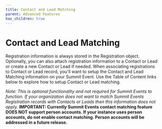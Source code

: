 ```yaml
---
title: Contact and Lead Matching
parent: Advanced Features
has_children: true
---
```


# Contact and Lead Matching

Registration information is always stored in the Registration object.  Optionally, you can also attach registration information to a Contact or Lead or create a new Contact or Lead if needed.  When associating registrations to Contact or Lead record, you'll want to setup the Contact and Lead Matching information on your Summit Event.  Use the Table of Content links below to explore how to setup Contact or Lead matching.


*Note: This is optional functionality and not required for Summit Events to function.  If your organization does not want to match Summit Events Registration records with Contacts or Leads then this information does not apply.* 
**IMPORTANT: Currently Summit Events contact matching feature DOES NOT support person accounts.  If your instance uses person accounts, do not enable contact matching.  Person accounts will be addressed in a future release.**
